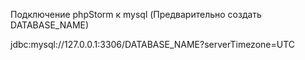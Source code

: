 Подключение phpStorm к mysql (Предварительно создать DATABASE_NAME)

jdbc:mysql://127.0.0.1:3306/DATABASE_NAME?serverTimezone=UTC